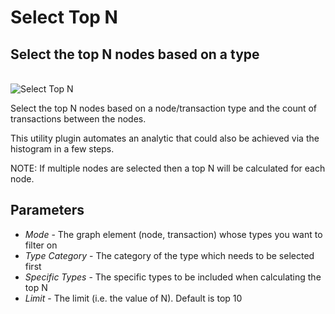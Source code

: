 # Select Top N

## Select the top N nodes based on a type

<br />
<img src="../ext/docs/CoreDataAccessView/src/au/gov/asd/tac/constellation/views/dataaccess/resources/SelectTopN.png" alt="Select Top N" />
<br />

Select the top N nodes based on a node/transaction type and the count of
transactions between the nodes.

This utility plugin automates an analytic that could also be achieved
via the histogram in a few steps.

NOTE: If multiple nodes are selected then a top N will be calculated for
each node.

## Parameters

-   *Mode* - The graph element (node, transaction) whose types you want
    to filter on
-   *Type Category* - The category of the type which needs to be
    selected first
-   *Specific Types* - The specific types to be included when
    calculating the top N
-   *Limit* - The limit (i.e. the value of N). Default is top 10
